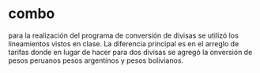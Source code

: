 # combo
para la realización del programa de conversión de divisas se utilizó los lineamientos vistos en clase. La diferencia principal
es en el arreglo de tarifas donde en lugar de hacer para dos divisas se agregó la onversión de pesos peruanos
pesos argentinos y pesos bolivianos.
